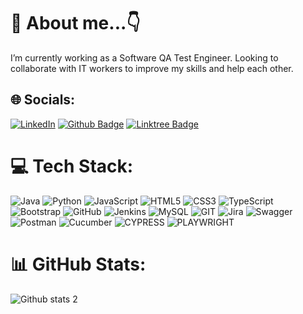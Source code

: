 # 💫 About me...👇
I’m currently working as a Software QA Test Engineer. Looking to collaborate with IT workers to improve my skills and help each other.


## 🌐 Socials:
[![LinkedIn](https://img.shields.io/badge/LinkedIn-%230077B5.svg?logo=linkedin&logoColor=white)](https://linkedin.com/in/alikaragoz1) 
[![Github Badge](https://img.shields.io/badge/-Github-000?style=quare&labelColor=000&logo=Github&logoColor=white&link=link)](https://github.com/ali-karagoz) 
[![Linktree Badge](https://img.shields.io/badge/-Linktree-757575?style=flat-quare&labelColor=757575&logo=Medium&logoColor=white&link=link)](https://linktr.ee/alikaragoz) 



# 💻 Tech Stack:
![Java](https://img.shields.io/badge/java-%23ED8B00.svg?style=for-the-badge&logo=java&logoColor=white) ![Python](https://img.shields.io/badge/python-3670A0?style=for-the-badge&logo=python&logoColor=ffdd54) ![JavaScript](https://img.shields.io/badge/javascript-%23323330.svg?style=for-the-badge&logo=javascript&logoColor=%23F7DF1E) ![HTML5](https://img.shields.io/badge/html5-%23E34F26.svg?style=for-the-badge&logo=html5&logoColor=white) ![CSS3](https://img.shields.io/badge/css3-%231572B6.svg?style=for-the-badge&logo=css3&logoColor=white) ![TypeScript](https://img.shields.io/badge/Typescript-%2344A833.svg?style=for-the-badge&logo=typscript&logoColor=white) ![Bootstrap](https://img.shields.io/badge/bootstrap-%23563D7C.svg?style=for-the-badge&logo=bootstrap&logoColor=white) ![GitHub](https://img.shields.io/badge/GitHub-%23121011.svg?style=for-the-badge&logo=github&logoColor=white) ![Jenkins](https://img.shields.io/badge/jenkins-%232C5263.svg?style=for-the-badge&logo=jenkins&logoColor=white) ![MySQL](https://img.shields.io/badge/mysql-%2300f.svg?style=for-the-badge&logo=mysql&logoColor=white) ![GIT](https://img.shields.io/badge/Git-fc6d26?style=for-the-badge&logo=git&logoColor=white) ![Jira](https://img.shields.io/badge/jira-%230A0FFF.svg?style=for-the-badge&logo=jira&logoColor=white) ![Swagger](https://img.shields.io/badge/-Swagger-%23Clojure?style=for-the-badge&logo=swagger&logoColor=white) ![Postman](https://img.shields.io/badge/Postman-FF6C37?style=for-the-badge&logo=postman&logoColor=white) ![Cucumber](https://img.shields.io/badge/cucumber-%23ED8B00.svg?style=for-the-badge&logo=java&logoColor=white) ![CYPRESS](https://img.shields.io/badge/-Cypress-%23Clojure?style=for-the-badge&logo=swagger&logoColor=white) ![PLAYWRIGHT](https://img.shields.io/badge/-Playwright-%231572B6.svg?style=for-the-badge&logo=css3&logoColor=white)
# 📊 GitHub Stats:
![Github stats 2](https://github-readme-stats.vercel.app/api?username=ali-karagoz&show_icons=true&theme=radical)


<!-- Proudly created with GPRM ( https://gprm.itsvg.in ) -->
